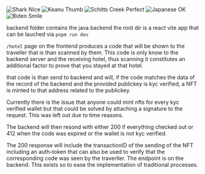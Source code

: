 
![Shark Nice](https://media3.giphy.com/media/QHsDPTyYU2R0Y/giphy.gif?cid=47028fa8xr94v2susupwyzzqea2mkstn3h69sb0hmzcnj8i7&ep=v1_gifs&rid=giphy.gif&ct=g)
![Keanu Thumb](https://media2.giphy.com/media/uiMIJMFYgRaAz5Pcb7/giphy.gif?cid=47028fa8xr94v2susupwyzzqea2mkstn3h69sb0hmzcnj8i7&ep=v1_gifs&rid=giphy.gif&ct=g)
![Schitts Creek Perfect](https://media2.giphy.com/media/KEYbcgR8oKQzwpwvLU/giphy-downsized-medium.gif?cid=47028fa8xr94v2susupwyzzqea2mkstn3h69sb0hmzcnj8i7&ep=v1_gifs&rid=giphy-downsized-medium.gif&ct=g)
![Japanese OK](https://media0.giphy.com/media/26gQt4Oqpz2JshYis/giphy.gif?cid=47028fa8xr94v2susupwyzzqea2mkstn3h69sb0hmzcnj8i7&ep=v1_gifs&rid=giphy.gif&ct=g)
![Biden Smile](https://media3.giphy.com/media/dAvvMX8BLOvCg/giphy.gif?cid=47028fa8xr94v2susupwyzzqea2mkstn3h69sb0hmzcnj8i7&ep=v1_gifs&rid=giphy.gif&ct=g)


backend folder contains the java backend
the root dir is a react vite app that can be lauched via `pnpm run dev`

`/hotel` page on the frontend produces a code that will be shown to the traveller that is than scanned by them. This code is only know to the backend server and the receiving hotel, thus scanning it constitutes an additional factor to prove that you stayed at that hotel. 

that code is than send to backend and will, if the code matches the data of the record of the backend and the provided publickey is kyc verified, a NFT is minted to that address related to the publickey.

Currently there is the issue that anyone could mint nfts for every kyc verified wallet but that could be solved by attaching a signature to the request. This was left out due to time reasons.

The backend will then resond with either 200 if everything checked out or 412 when the code was expired or the wallet is not kyc verified.

The 200 response will include the transactionID of the sending of the NFT including an auth-token that can also be used to verify that the corresponding code was seen by the traverller. The endpoint is on the backend. This exists so to ease the implementation of traditional processes.